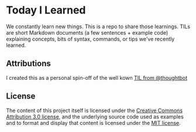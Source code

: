 
# Today I Learned

We constantly learn new things. This is a repo to share those learnings.
TILs are short Markdown documents (a few sentences + example code) explaining
concepts, bits of syntax, commands, or tips we've recently learned.

## Attributions

I created this as a personal spin-off of the well kown [TIL from @thoughtbot](https://github.com/thoughtbot/til)

## License

The content of this project itself is licensed under the [Creative Commons Attribution 3.0 license](http://creativecommons.org/licenses/by/3.0), and the underlying source code used as examples and to format and display that content is licensed under the [MIT license](MIT_LICENSE.txt).
